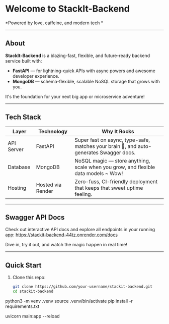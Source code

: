 #  Welcome to StackIt-Backend

*Powered by love, caffeine, and modern tech *  

---

##  About

**StackIt-Backend** is a blazing-fast, flexible, and future-ready backend service built with:

- **FastAPI** — for lightning-quick APIs with async powers and awesome developer experience.  
- **MongoDB** — schema-flexible, scalable NoSQL storage that grows with you.

It's the foundation for your next big app or microservice adventure!

---

##  Tech Stack

| Layer        | Technology       | Why It Rocks                                                                                |
|--------------|------------------|---------------------------------------------------------------------------------------------|
| API Server   | FastAPI          | Super fast on async, type-safe, matches your brain 🧠, and auto-generates Swagger docs.      |
| Database     | MongoDB          | NoSQL magic — store anything, scale when you grow, and flexible data models ~ Wow!         |
| Hosting      | Hosted via Render | Zero-fuss, CI-friendly deployment that keeps that sweet uptime feeling.                     |

---

##  Swagger API Docs

Check out interactive API docs and explore all endpoints in your running app:
https://stackit-backend-44tz.onrender.com/docs


Dive in, try it out, and watch the magic happen in real time!

---

##  Quick Start

1. Clone this repo:
   ```bash
   git clone https://github.com/your-username/stackit-backend.git
   cd stackit-backend

python3 -m venv .venv
source .venv/bin/activate
pip install -r requirements.txt

uvicorn main:app --reload


